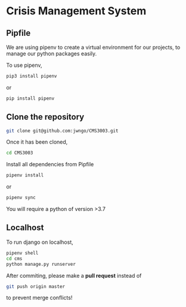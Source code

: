 # Crisis Management System 

## Pipfile 
We are using pipenv to create a virtual environment for our projects, to manage our python packages easily. 

To use pipenv, 

```bash
pip3 install pipenv
```
or 
```bash
pip install pipenv
```
 
## Clone the repository

```bash
git clone git@github.com:jwngo/CMS3003.git
```

Once it has been cloned, 
```bash 
cd CMS3003
```
Install all dependencies from Pipfile
```bash
pipenv install 
``` 
or 
```bash
pipenv sync
``` 
You will require a python of version >3.7

## Localhost

To run django on localhost, 

```bash
pipenv shell
cd cms
python manage.py runserver
``` 

After commiting, please make a **pull request** instead of 
```bash 
git push origin master
``` 
to prevent merge conflicts! 
